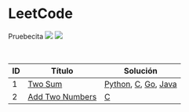 # LeetCode

Pruebecita
![](https://img.shields.io/github/directory-file-count/d4sTr0wk/LeetCode/srcs?label=srcs&color=gold) ![](https://img.shields.io/github/languages/count/d4sTr0wk/LeetCode?label=Languages)

<br>

ID | Título | Solución
---|--------|----------
1|[Two Sum](https://leetcode.com/problems/two-sum)|[Python](https://github.com/d4sTr0wk/LeetCode/blob/main/srcs/1-Two-Sum/two-sum.py), [C](https://github.com/d4sTr0wk/LeetCode/blob/main/srcs/1-Two-Sum/two-sum.c), [Go](https://github.com/d4sTr0wk/LeetCode/blob/main/srcs/1-Two-Sum/two-sum.go), [Java](https://github.com/d4sTr0wk/LeetCode/blob/main/srcs/1-Two-Sum/two-sum.java)
2|[Add Two Numbers](https://leetcode.com/problems/add-two-numbers/)|[C](https://github.com/d4sTr0wk/LeetCode/blob/main/srcs/2-Add-Two-Numbers/add-two-numbers.c)
